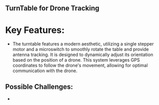 ## TurnTable for Drone Tracking
#  Key Features: 

- The turntable features a modern aesthetic, utilizing a single stepper motor and a microswitch to smoothly rotate the table and provide antenna tracking. It is designed to dynamically adjust its orientation based on the position of a drone. This system leverages GPS coordinates to follow the drone's movement, allowing for optimal communication with the drone. 

## Possible Challenges:
- 
